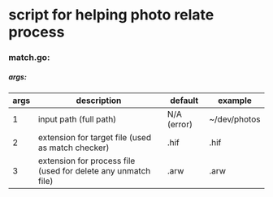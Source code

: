 # script for helping photo relate process

### match.go:
##### args:
| args | description | default | example |
| --- | --- | --- | --- |
| 1 | input path (full path) | N/A (error) | ~/dev/photos |
| 2 | extension for target file (used as match checker) | .hif | .hif |
| 3 | extension for process file (used for delete any unmatch file) | .arw | .arw |
